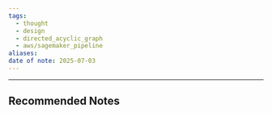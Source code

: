 ```yaml
---
tags:
  - thought
  - design
  - directed_acyclic_graph
  - aws/sagemaker_pipeline
aliases: 
date of note: 2025-07-03
---
```











-----------
##  Recommended Notes